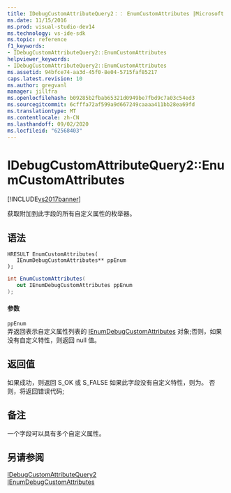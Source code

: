 ```yaml
---
title: IDebugCustomAttributeQuery2：： EnumCustomAttributes |Microsoft Docs
ms.date: 11/15/2016
ms.prod: visual-studio-dev14
ms.technology: vs-ide-sdk
ms.topic: reference
f1_keywords:
- IDebugCustomAttributeQuery2::EnumCustomAttributes
helpviewer_keywords:
- IDebugCustomAttributeQuery2::EnumCustomAttributes
ms.assetid: 94bfce74-aa3d-45f0-8e04-5715faf85217
caps.latest.revision: 10
ms.author: gregvanl
manager: jillfra
ms.openlocfilehash: b09285b2fbab65321d0949be7fbd9c7a03c54ed3
ms.sourcegitcommit: 6cfffa72af599a9d667249caaaa411bb28ea69fd
ms.translationtype: MT
ms.contentlocale: zh-CN
ms.lasthandoff: 09/02/2020
ms.locfileid: "62568403"
---
```

# <a name="idebugcustomattributequery2enumcustomattributes"></a>IDebugCustomAttributeQuery2::EnumCustomAttributes
[!INCLUDE[vs2017banner](../../../includes/vs2017banner.md)]

获取附加到此字段的所有自定义属性的枚举器。  
  
## <a name="syntax"></a>语法  
  
```cpp#  
HRESULT EnumCustomAttributes(   
   IEnumDebugCustomAttributes** ppEnum  
);  
```  
  
```csharp  
int EnumCustomAttributes(  
   out IEnumDebugCustomAttributes ppEnum  
);  
```  
  
#### <a name="parameters"></a>参数  
 `ppEnum`  
 弄返回表示自定义属性列表的 [IEnumDebugCustomAttributes](../../../extensibility/debugger/reference/ienumdebugcustomattributes.md) 对象;否则，如果没有自定义特性，则返回 null 值。  
  
## <a name="return-value"></a>返回值  
 如果成功，则返回 S_OK 或 S_FALSE 如果此字段没有自定义特性，则为。 否则，将返回错误代码;  
  
## <a name="remarks"></a>备注  
 一个字段可以具有多个自定义属性。  
  
## <a name="see-also"></a>另请参阅  
 [IDebugCustomAttributeQuery2](../../../extensibility/debugger/reference/idebugcustomattributequery2.md)   
 [IEnumDebugCustomAttributes](../../../extensibility/debugger/reference/ienumdebugcustomattributes.md)
